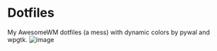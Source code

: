 # Dotfiles
My AwesomeWM dotfiles (a mess) with dynamic colors by pywal and wpgtk.
![image](https://user-images.githubusercontent.com/33868960/124509346-10d1fd00-ddd2-11eb-90a9-e56d1b7e2c9e.png)
